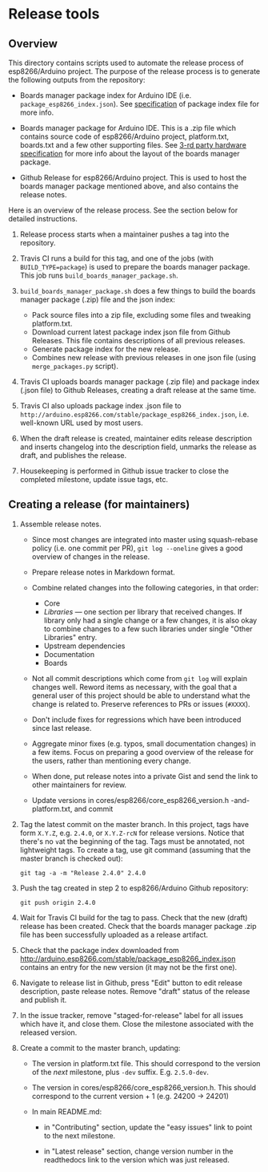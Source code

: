 # Release tools

## Overview

This directory contains scripts used to automate the release process of esp8266/Arduino project.
The purpose of the release process is to generate the following outputs from the repository:

* Boards manager package index for Arduino IDE (i.e. `package_esp8266_index.json`). See [specification](https://github.com/arduino/Arduino/wiki/Arduino-IDE-1.6.x-package_index.json-format-specification) of package index file for more info.

* Boards manager package for Arduino IDE. This is a .zip file which contains source code of esp8266/Arduino project, platform.txt, boards.txt and a few other supporting files. See [3-rd party hardware specification](https://github.com/arduino/Arduino/wiki/Arduino-IDE-1.5-3rd-party-Hardware-specification) for more info about the layout of the boards manager package.

* Github Release for esp8266/Arduino project. This is used to host the boards manager package mentioned above, and also contains the release notes.

Here is an overview of the release process. See the section below for detailed instructions.

1. Release process starts when a maintainer pushes a tag into the repository.

2. Travis CI runs a build for this tag, and one of the jobs (with `BUILD_TYPE=package`) is used to prepare the boards manager package. This job runs `build_boards_manager_package.sh`.

3. `build_boards_manager_package.sh` does a few things to build the boards manager package (.zip) file and the json index:

   *  Pack source files into a zip file, excluding some files and tweaking platform.txt.
   *  Download current latest package index json file from Github Releases. This file contains descriptions of all previous releases.
   *  Generate package index for the new release.
   *  Combines new release with previous releases in one json file (using `merge_packages.py` script).

4. Travis CI uploads boards manager package (.zip file) and package index (.json file) to Github Releases, creating a draft release at the same time.

5. Travis CI also uploads package index .json file to `http://arduino.esp8266.com/stable/package_esp8266_index.json`, i.e. well-known URL used by most users. 

6. When the draft release is created, maintainer edits release description and inserts changelog into the description field, unmarks the release as draft, and publishes the release.

7. Housekeeping is performed in Github issue tracker to close the completed milestone, update issue tags, etc.


## Creating a release (for maintainers)

1. Assemble release notes.

   * Since most changes are integrated into master using squash-rebase policy (i.e. one commit per PR), `git log --oneline` gives a good overview of changes in the release.

   * Prepare release notes in Markdown format.

   * Combine related changes into the following categories, in that order:

      - Core
      - *Libraries* — one section per library that received changes. If library only had a single change or a few changes, it is also okay to combine changes to a few such libraries under single "Other Libraries" entry.
      - Upstream dependencies
      - Documentation
      - Boards

   * Not all commit descriptions which come from `git log` will explain changes well. Reword items as necessary, with the goal that a general user of this project should be able to understand what the change is related to. Preserve references to PRs or issues (`#XXXX`).

   * Don't include fixes for regressions which have been introduced since last release.

   * Aggregate minor fixes (e.g. typos, small documentation changes) in a few items. Focus on preparing a good overview of the release for the users, rather than mentioning every change.

   * When done, put release notes into a private Gist and send the link to other maintainers for review.

   * Update versions in cores/esp8266/core_esp8266_version.h -and- platform.txt, and commit

2. Tag the latest commit on the master branch. In this project, tags have form `X.Y.Z`, e.g. `2.4.0`, or `X.Y.Z-rcN` for release versions. Notice that there's no `v`at the beginning of the tag. Tags must be annotated, not lightweight tags. To create a tag, use git command (assuming that the master branch is checked out):

   ```
   git tag -a -m "Release 2.4.0" 2.4.0
   ```

3. Push the tag created in step 2 to esp8266/Arduino Github repository:

   ```
   git push origin 2.4.0
   ```

4. Wait for Travis CI build for the tag to pass. Check that the new (draft) release has been created. Check that the boards manager package .zip file has been successfully uploaded as a release artifact.

5. Check that the package index downloaded from http://arduino.esp8266.com/stable/package_esp8266_index.json contains an entry for the new version (it may not be the first one).

6. Navigate to release list in Github, press "Edit" button to edit release description, paste release notes. Remove "draft" status of the release and publish it.

7. In the issue tracker, remove "staged-for-release" label for all issues which have it, and close them. Close the milestone associated with the released version.

8. Create a commit to the master branch, updating:

   * The version in platform.txt file. This should correspond to the version of the *next* milestone, plus `-dev` suffix. E.g. `2.5.0-dev`.

   * The version in cores/esp8266/core_esp8266_version.h. This should correspond to the current version + 1 (e.g. 24200 -> 24201)

   * In main README.md:

     - in "Contributing" section, update the "easy issues" link to point to the next milestone.

     - in "Latest release" section, change version number in the readthedocs link to the version which was just released.

